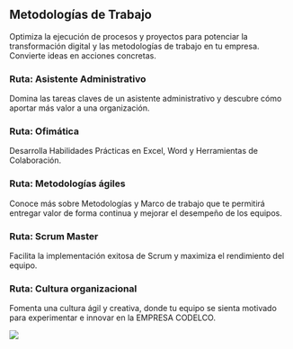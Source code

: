 ## Metodologías de Trabajo

Optimiza la ejecución de procesos y proyectos para potenciar la transformación digital y las metodologías de trabajo en tu empresa. Convierte ideas en acciones concretas.

### Ruta: Asistente Administrativo

Domina las tareas claves de un asistente administrativo y descubre cómo aportar más valor a una organización.



### Ruta: Ofimática

Desarrolla Habilidades Prácticas en Excel, Word y Herramientas de Colaboración.



### Ruta: Metodologías ágiles

Conoce más sobre Metodologías y Marco de trabajo que te permitirá entregar valor de forma continua y mejorar el desempeño de los equipos.



### Ruta: Scrum Master

Facilita la implementación exitosa de Scrum y maximiza el rendimiento del equipo.

### Ruta: Cultura organizacional

Fomenta una cultura ágil y creativa, donde tu equipo se sienta motivado para experimentar e innovar en la EMPRESA CODELCO.

![](https://ibb.co/8bghd9D)




